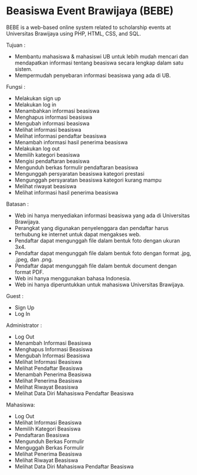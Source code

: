 # Beasiswa Event Brawijaya (BEBE)
BEBE is a web-based online system related to scholarship events at Universitas Brawijaya using PHP, HTML, CSS, and SQL.

Tujuan :
- Membantu mahasiswa & mahasiswi UB untuk lebih mudah mencari dan mendapatkan informasi tentang beasiswa secara lengkap dalam satu sistem.
- Mempermudah penyebaran informasi beasiswa yang ada di UB.

Fungsi :
-	Melakukan sign up
-	Melakukan log in
-	Menambahkan informasi beasiswa
-	Menghapus informasi beasiswa
-	Mengubah informasi beasiswa
-	Melihat informasi beasiswa
-	Melihat informasi pendaftar beasiswa
-	Menambah informasi hasil penerima beasiswa
-	Melakukan log out
-	Memilih kategori beasiswa
-	Mengisi pendaftaran beasiswa
-	Mengunduh berkas formulir pendaftaran beasiswa
-	Mengunggah persyaratan beasiswa kategori prestasi
-	Mengunggah persyaratan beasiswa kategori kurang mampu
-	Melihat riwayat beasiswa
-	Melihat informasi hasil penerima beasiswa

Batasan :
-	Web ini hanya menyediakan informasi beasiswa yang ada di Universitas Brawijaya.
-	Perangkat yang digunakan penyelenggara dan pendaftar harus terhubung ke internet untuk dapat mengakses web.
-	Pendaftar dapat mengunggah file dalam bentuk foto dengan ukuran 3x4.
-	Pendaftar dapat mengunggah file dalam bentuk foto dengan format .jpg, .jpeg, dan .png.
-	Pendaftar dapat mengunggah file dalam bentuk document dengan format PDF.
-	Web ini hanya menggunakan bahasa Indonesia.
-	Web ini hanya diperuntukkan untuk mahasiswa Universitas Brawijaya.

Guest :
- Sign Up
- Log In

Administrator :
- Log Out
- Menambah Informasi Beasiswa
- Menghapus Informasi Beasiswa
- Mengubah Informasi Beasiswa
- Melihat Informasi Beasiswa
- Melihat Pendaftar Beasiswa
- Menambah Penerima Beasiswa
- Melihat Penerima Beasiswa
- Melihat Riwayat Beasiswa
- Melihat Data Diri Mahasiswa Pendaftar Beasiswa

Mahasiswa:
- Log Out
- Melihat Informasi Beasiswa
- Memilih Kategori Beasiswa
- Pendaftaran Beasiswa
- Mengunduh Berkas Formulir
- Menguggah Berkas Formulir
- Melihat Penerima Beasiswa
- Melihat Riwayat Beasiswa
- Melihat Data Diri Mahasiswa Pendaftar Beasiswa
